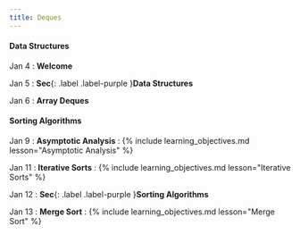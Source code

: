 ```yaml
---
title: Deques
---
```


#### Data Structures

Jan 4
: **Welcome**

Jan 5
: **Sec**{: .label .label-purple }**Data Structures**

Jan 6
: **Array Deques**

#### Sorting Algorithms

Jan 9
: **Asymptotic Analysis**
: {% include learning_objectives.md lesson="Asymptotic Analysis" %}

Jan 11
: **Iterative Sorts**
: {% include learning_objectives.md lesson="Iterative Sorts" %}

Jan 12
: **Sec**{: .label .label-purple }**Sorting Algorithms**

Jan 13
: **Merge Sort**
: {% include learning_objectives.md lesson="Merge Sort" %}
